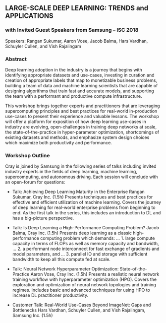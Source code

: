 ## LARGE-SCALE DEEP LEARNING: TRENDS and APPLICATIONS
### with Invited Guest Speakers from Samsung – ISC 2018

Speakers: Rangan Sukumar, Aaron Vose, Jacob Balma, Hars Vardhan, Schuyler Cullen, and Vish Rajalingam

### Abstract
Deep learning adoption in the industry is a journey that begins with identifying appropriate datasets and use-cases, investing in curation and creation of appropriate labels that map to monetizable business problems, building a team of data and machine learning scientists that are capable of designing algorithms that train fast and accurate models, and supporting the team with a performant and productive compute infrastructure.

This workshop brings together experts and practitioners that are leveraging supercomputing principles and best practices for real-world in-production use-cases to present their experience and valuable lessons. The workshop will offer a platform for exposition of how deep learning use-cases in industry are evolving, open-challenges in training deep networks at scale, the state-of-the-practice in hyper-parameter optimization, shortcomings of existing datasets and methods, and emphasize system design choices which maximize both productivity and performance.

### Workshop Outline
Cray is joined by Samsung in the following series of talks including invited industry experts in the fields of deep learning, machine learning, supercomputing, and autonomous driving. Each session will conclude with an open-forum for questions:

- Talk: Achieving Deep Learning Maturity in the Enterprise
Rangan Sukumar, Cray Inc. (1.5h)
Presents techniques and best practices for effective and efficient utilization of machine learning.
Covers the journey of deep learning for real-world enterprise problems from beginning to end.
As the first talk in the series, this includes an introduction to DL and has a big-picture perspective.

- Talk: Is Deep Learning a High-Performance Computing Problem?
Jacob Balma, Cray Inc. (1.5h)
Presents deep learning as a classic high-performance computing problem which demands:
... 1. large compute capacity in terms of FLOPs as well as memory capacity and bandwidth,
... 2. a performant node interconnect for fast exchange of gradients and model parameters, and
... 3. parallel IO and storage with sufficient bandwidth to keep all this compute fed at scale.

- Talk: Neural Network Hyperparameter Optimization: State-of-the-Practice
Aaron Vose, Cray Inc. (1.5h)
Presents a realistic neural network training workflow with hyperparameter optimization (HPO).
Covers the exploration and optimization of neural network topologies and training regimes.
Includes basic and advanced techniques for using HPO to increase DL practitioner productivity.

- Customer Talk: Real-World Use-Cases Beyond ImageNet: Gaps and Bottlenecks
Hars Vardhan, Schuyler Cullen, and Vish Rajalingam, Samsung Inc. (1.5h)

